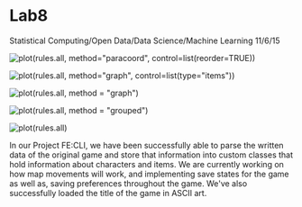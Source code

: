 Lab8
======

Statistical Computing/Open Data/Data Science/Machine Learning 11/6/15

![plot(rules.all, method="paracoord", control=list(reorder=TRUE))](http://i.imgur.com/cEB8ULR.png)

![plot(rules.all, method="graph", control=list(type="items"))](http://i.imgur.com/lt1JrQW.png)

![plot(rules.all, method = "graph")](http://i.imgur.com/FBwWeRk.png)

![plot(rules.all, method = "grouped")](http://i.imgur.com/x3iqr64.png)

![plot(rules.all)](http://i.imgur.com/Xt4dKzN.png)

In our Project FE:CLI, we have been successfully able to parse the written data of the original game and store that information into custom classes that hold information about characters and items. We are currently working on how map movements will work, and implementing save states for the game as well as, saving preferences throughout the game. We've also successfully loaded the title of the game in ASCII art.